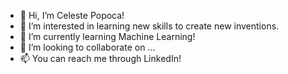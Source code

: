 - 👋 Hi, I’m Celeste Popoca!
- 👀 I’m interested in learning new skills to create new inventions.
- 🌱 I’m currently learning Machine Learning!
- 💞️ I’m looking to collaborate on ...
- 📫 You can reach me through LinkedIn!

<!---
celestepop/celestepop is a ✨ special ✨ repository because its `README.md` (this file) appears on your GitHub profile.
You can click the Preview link to take a look at your changes.
--->
